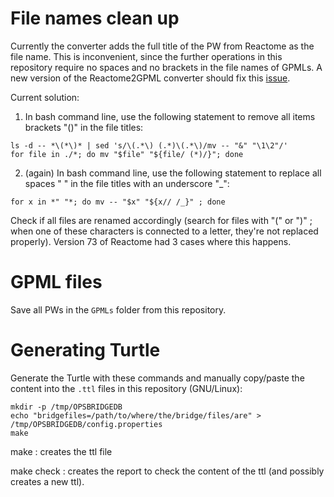 # File names clean up

Currently the converter adds the full title of the PW from Reactome as the file name. This is inconvenient, since the further operations in this repository require no spaces and no brackets in the file names of GPMLs. A new version of the Reactome2GPML converter should fix this [issue](https://github.com/wikipathways/reactome2gpml-converter/issues/55).

Current solution:
1. In bash command line, use the following statement to remove all items brackets "()" in the file titles:
```
ls -d -- *\(*\)* | sed 's/\(.*\) (.*)\(.*\)/mv -- "&" "\1\2"/'
for file in ./*; do mv "$file" "${file/ (*)/}"; done
```
2. (again) In bash command line, use the following statement to replace all spaces " " in the file titles with an underscore "_":
```
for x in *" "*; do mv -- "$x" "${x// /_}" ; done
```
Check if all files are renamed accordingly (search for files with "(" or ")" ; when one of these characters is connected to a letter, they're not replaced properly). Version 73 of Reactome had 3 cases where this happens.

# GPML files

Save all PWs in the `GPMLs` folder from this repository.

# Generating Turtle

Generate the Turtle with these commands and manually copy/paste the content
into the `.ttl` files in this repository (GNU/Linux):

```shell
mkdir -p /tmp/OPSBRIDGEDB
echo "bridgefiles=/path/to/where/the/bridge/files/are" > /tmp/OPSBRIDGEDB/config.properties
make
```
make : creates the ttl file

make check : creates the report to check the content of the ttl (and possibly creates a new ttl).
